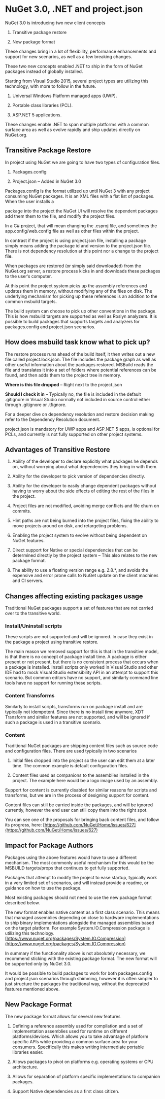 # NuGet 3.0, .NET and project.json 

NuGet 3.0 is introducing two new client concepts 

1. Transitive package restore 

2. New package format 

These changes bring in a lot of flexibility, performance enhancements and support for new scenarios, as well as a few breaking changes. 

These two new concepts enabled .NET to ship in the form of NuGet packages instead of globally installed. 

Starting from Visual Studio 2015, several project types are utilizing this technology, with more to follow in the future. 

1. Universal Windows Platform managed apps (UWP). 

2. Portable class libraries (PCL). 

3. ASP.NET 5 applications. 

These changes enable .NET to span multiple platforms with a common surface area as well as evolve rapidly and ship updates directly on NuGet.org.  

## Transitive Package Restore  ##

In project using NuGet we are going to have two types of configuration files. 

1. Packages.config 

2. Project.json – Added in NuGet 3.0 

Packages.config is the format utilized up until NuGet 3 with any project consuming NuGet packages. It is an XML files with a flat list of packages. When the user installs a 

package into the project the NuGet UI will resolve the dependent packages add them them to the file, and modify the project files. 

In a C# project, that will mean changing the .csproj file, and sometimes the app.config/web.config file as well as other files within the project. 


In contrast if the project is using project.json file, installing a package simply means adding the package id and version to the project.json file. There is not dependency resolution at this point nor a change to the project file. 

When packages are restored (or simply said downloaded) from the NuGet.org server, a restore process kicks in and downloads these packages to the user’s computer. 

At this point the project system picks up the assembly references and updates them in memory, without modifying any of the files on disk. The underlying mechanism for picking up these references is an addition to the common msbuild targets. 

The build system can choose to pick up other conventions in the package. This is how msbuild targets are supported as well as Roslyn analyzers. It is possible to build packages that supports targets and analyzers for packages.config and project.json scenarios. 

## How does msbuild task know what to pick up?  ##

The restore process runs ahead of the build itself, it then writes out a new file called project.lock.json. The file includes the package graph as well as other useful information about the packages restored. MSBuild reads the file and translates it into a set of folders where potential references can be found, and then adds them to the project tree in memory. 

**Where is this file dropped** – Right next to the project.json 

**Should I check it in** – Typically no, the file is included in the default .gitignore in Visual Studio normally not included in source control either through .gitignore or .tfignore.

For a deeper dive on dependency resolution and restore decision making refer to the Dependency Resolution document. 

project.json is mandatory for UWP apps and ASP.NET 5 apps, is optional for PCLs, and currently is not fully supported on other project systems. 


## Advantages of Transitive Restore  ##

1. Ability of the developer to declare explicitly what packages he depends on, without worrying about what dependencies they bring in with them. 

2. Ability for the developer to pick version of dependencies directly. 

3. Ability for the developer to easily change dependent packages without having to worry about the side effects of editing the rest of the files in the project. 

4. Project files are not modified, avoiding merge conflicts and file churn on commits. 

5. Hint paths are not being burned into the project files, fixing the ability to move projects around on disk, and retargeting problems. 

6. Enabling the project system to evolve without being dependent on NuGet features. 

7. Direct support for Native or special dependencies that can be determined directly by the project system – This also relates to the new package format. 

8. The ability to use a floating version range e.g. 2.8.*, and avoids the expensive and error prone calls to NuGet update on the client machines and CI servers. 


## Changes affecting existing packages usage  ##

Traditional NuGet packages support a set of features that are not carried over to the transitive world. 

### Install/Uninstall scripts 

These scripts are not supported and will be ignored. In case they exist in the package a project using transitive restore. 

The main reason we removed support for this is that in the transitive model, is that there is no concept of package install time. A package is either present or not present, but there is no consistent process that occurs when a package is installed. Install scripts only worked in Visual Studio and other IDE had to mock Visual Studio extensibility API in an attempt to support this scenario. But common editors have no support, and similarly command line tools have no support for running these scripts. 


### Content Transforms 

Similarly to install scripts, transforms run on package install and are typically not idempotent. Since there is no install time anymore, XDT Transform and similar features are not supported, and will be ignored if such a package is used in a transitive scenario. 


### Content 

Traditional NuGet packages are shipping content files such as source code and configuration files. There are used typically in two scenarios 

1. Initial files dropped into the project so the user can edit them at a later time. The common example is default configuration files. 

2. Content files used as companions to the assemblies installed in the project. The example here would be a logo image used by an assembly. 

Support for content is currently disabled for similar reasons for scripts and transforms, but we are in the process of designing support for content. 

Content files can still be carried inside the packages, and will be ignored currently, however the end user can still copy them into the right spot. 

You can see one of the proposals for bringing back content files, and follow its progress, here: [https://github.com/NuGet/Home/issues/627](https://github.com/NuGet/Home/issues/627)   

## Impact for Package Authors  ##

Packages using the above features would have to use a different mechanism. The most commonly useful mechanism for this would be the MSBUILD targets/props that continues to get fully supported. 

Packages that attempt to modify the project to ease startup, typically work in a very limited set of scenarios, and will instead provide a readme, or guidance on how to use the package. 

Most existing packages should not need to use the new package format described below. 

The new format enables native content as a first class scenario. This means that managed assemblies depending on close to hardware implementations to ship binary implementations alongside the managed assemblies based on the target platform. For example System.IO.Compression package is utilizing this technology.  [https://www.nuget.org/packages/System.IO.Compression](https://www.nuget.org/packages/System.IO.Compression)  


In summary if the functionality above is not absolutely necessary, we recommend sticking with the existing package format. The new format will be supported only by NuGet 3.0. 

It would be possible to build packages to work for both packages.config and project.json scenarios through shimming, however it is often simpler to just structure the packages the traditional way, without the deprecated features mentioned above. 


## New Package Format  ##

The new package format allows for several new features 

1. Defining a reference assembly used for compilation and a set of implementation assemblies used for runtime on different platforms/devices. Which allows you to take advantage of platform specific APIs while providing a common surface area for your consumers. Specifically this makes writing intermediate portable libraries easier. 

2. Allows packages to pivot on platforms e.g. operating systems or CPU architecture. 

3. Allows for separation of platform specific implementations to companion packages. 

4. Support Native dependencies as a first class citizen. 

